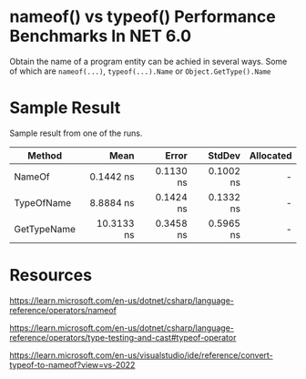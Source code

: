 # nameof() vs typeof() Performance Benchmarks In NET 6.0

Obtain the name of a program entity can be achied in several ways.
Some of which are `nameof(...)`, `typeof(...).Name` or `Object.GetType().Name`

# Sample Result
Sample result from one of the runs.

|      Method |       Mean |     Error |    StdDev | Allocated |
|------------ |-----------:|----------:|----------:|----------:|
|      NameOf |  0.1442 ns | 0.1130 ns | 0.1002 ns |         - |
|  TypeOfName |  8.8884 ns | 0.1424 ns | 0.1332 ns |         - |
| GetTypeName | 10.3133 ns | 0.3458 ns | 0.5965 ns |         - |


# Resources
https://learn.microsoft.com/en-us/dotnet/csharp/language-reference/operators/nameof

https://learn.microsoft.com/en-us/dotnet/csharp/language-reference/operators/type-testing-and-cast#typeof-operator

https://learn.microsoft.com/en-us/visualstudio/ide/reference/convert-typeof-to-nameof?view=vs-2022
